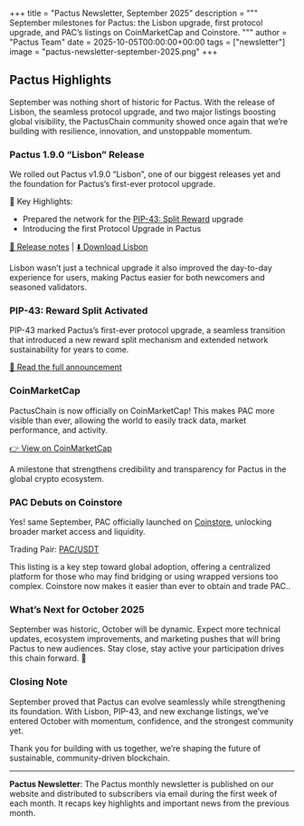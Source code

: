 +++
title = "Pactus Newsletter, September 2025"
description = """
September milestones for Pactus: the Lisbon upgrade, first protocol upgrade, and PAC’s listings on CoinMarketCap and Coinstore.
"""
author = "Pactus Team"
date = 2025-10-05T00:00:00+00:00
tags = ["newsletter"]
image = "pactus-newsletter-september-2025.png"
+++

## Pactus Highlights

September was nothing short of historic for Pactus.
With the release of Lisbon, the seamless protocol upgrade, and two major listings boosting global visibility,
the PactusChain community showed once again that we’re building with resilience,
innovation, and unstoppable momentum.

### Pactus 1.9.0 “Lisbon” Release

We rolled out Pactus v1.9.0 “Lisbon”, one of our biggest releases yet and
the foundation for Pactus’s first-ever protocol upgrade.

🔑 Key Highlights:

- Prepared the network for the [PIP-43: Split Reward](https://pips.pactus.org/PIPs/pip-43) upgrade
- Introducing the first Protocol Upgrade in Pactus

[📄 Release notes](https://pactus.org/2025/09/10/pactus-1.9.0-lisbon-released/) |
[⬇️ Download Lisbon](https://pactus.org/download/)

Lisbon wasn’t just a technical upgrade it also improved the day-to-day experience for users,
making Pactus easier for both newcomers and seasoned validators.

### PIP-43: Reward Split Activated

PIP-43 marked Pactus’s first-ever protocol upgrade, a seamless transition that introduced a
new reward split mechanism and extended network sustainability for years to come.

[📄 Read the full announcement](https://pactus.org/2025/09/15/pip-43-activated-reward-split-successfully-implemented/)

### CoinMarketCap

PactusChain is now officially on CoinMarketCap!
This makes PAC more visible than ever, allowing the world to easily track data, market performance, and activity.

[👉 View on CoinMarketCap](https://coinmarketcap.com/currencies/pactus/)

A milestone that strengthens credibility and transparency for Pactus in the global crypto ecosystem.

### PAC Debuts on Coinstore

Yes! same September, PAC officially launched on [Coinstore](https://www.coinstore.com),
unlocking broader market access and liquidity.

Trading Pair: [PAC/USDT](https://www.coinstore.com/spot/PACUSDT)

This listing is a key step toward global adoption, offering a centralized platform for those
who may find bridging or using wrapped versions too complex.
Coinstore now makes it easier than ever to obtain and trade PAC..

### What’s Next for  October 2025

September was historic, October will be dynamic.
Expect more technical updates, ecosystem improvements, and marketing pushes
that will bring Pactus to new audiences.
Stay close, stay active your participation drives this chain forward. 💙

### Closing Note

September proved that Pactus can evolve seamlessly while strengthening its foundation.
With Lisbon, PIP-43, and new exchange listings, we’ve entered October with momentum,
confidence, and the strongest community yet.

Thank you for building with us together, we’re shaping the future of sustainable, community-driven blockchain.

---

**Pactus Newsletter**: The Pactus monthly newsletter is published on our website and
distributed to subscribers via email during the first week of each month.
It recaps key highlights and important news from the previous month.
